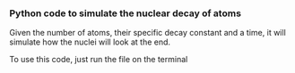 ### Python code to simulate the nuclear decay of atoms

Given the number of atoms, their specific decay constant and a time, it will simulate how the nuclei will look at the end. 

To use this code, just run the file on the terminal
